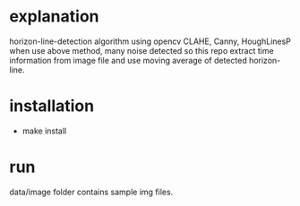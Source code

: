 # explanation
horizon-line-detection algorithm using opencv CLAHE, Canny, HoughLinesP
when use above method, many noise detected
so this repo extract time information from image file and use moving average of detected horizon-line.

# installation
- make install

# run
data/image folder contains sample img files.
